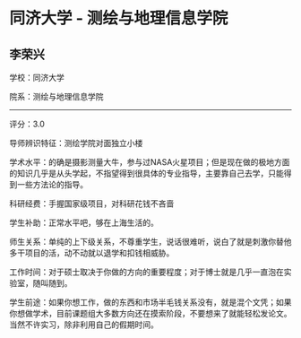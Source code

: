 # 同济大学 - 测绘与地理信息学院

## 李荣兴

学校：同济大学

院系：测绘与地理信息学院

* * *

评分：3.0

导师辨识特征：测绘学院对面独立小楼

学术水平：的确是摄影测量大牛，参与过NASA火星项目；但是现在做的极地方面的知识几乎是从头学起，不指望得到很具体的专业指导，主要靠自己去学，只能得到一些方法论的指导。

科研经费：手握国家级项目，对科研花钱不吝啬

学生补助：正常水平吧，够在上海生活的。

师生关系：单纯的上下级关系，不尊重学生，说话很难听，说白了就是刺激你替他多干项目的活，动不动就以退学和扣钱相威胁。

工作时间：对于硕士取决于你做的方向的重要程度；对于博士就是几乎一直泡在实验室，随叫随到。

学生前途：如果你想工作，做的东西和市场半毛钱关系没有，就是混个文凭；如果你想做学术，目前课题组大多数方向还在摸索阶段，不要想来了就能轻松发论文。
当然不许实习，除非利用自己的假期时间。
